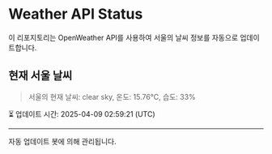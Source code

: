 
# Weather API Status

이 리포지토리는 OpenWeather API를 사용하여 서울의 날씨 정보를 자동으로 업데이트합니다.

## 현재 서울 날씨
> 서울의 현재 날씨: clear sky, 온도: 15.76°C, 습도: 33%

⏳ 업데이트 시간: 2025-04-09 02:59:21 (UTC)

---
자동 업데이트 봇에 의해 관리됩니다.
